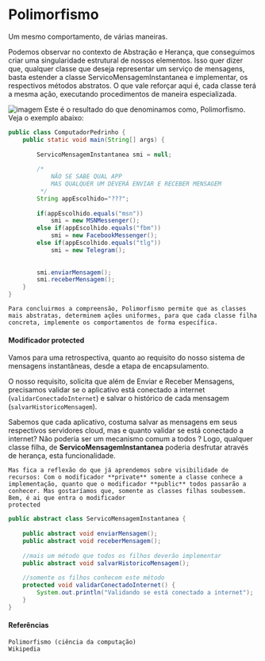 # Polimorfismo
Um mesmo comportamento, de várias maneiras.

Podemos observar no contexto de Abstração e Herança, que conseguimos criar uma singularidade estrutural de nossos elementos. Isso quer dizer que, qualquer classe que deseja representar um serviço de mensagens, basta estender a classe 
ServicoMensagemInstantanea
 e implementar, os respectivos métodos abstratos. O que vale reforçar aqui é, cada classe terá a mesma ação, executando procedimentos de maneira especializada.

![imagem](../../assets/poli.avif)
Este é o resultado do que denominamos como, Polimorfismo. Veja o exemplo abaixo:

```Java
public class ComputadorPedrinho {
	public static void main(String[] args) {
		
		ServicoMensagemInstantanea smi = null;
		
		/*
		    NÃO SE SABE QUAL APP 
		    MAS QUALQUER UM DEVERÁ ENVIAR E RECEBER MENSAGEM
		 */
		String appEscolhido="???"; 
		
		if(appEscolhido.equals("msn"))
			smi = new MSNMessenger();
		else if(appEscolhido.equals("fbm"))
			smi = new FacebookMessenger();
		else if(appEscolhido.equals("tlg"))
			smi = new Telegram();
		
			
		smi.enviarMensagem();
		smi.receberMensagem();
	}
}
```
```
Para concluirmos a compreensão, Polimorfismo permite que as classes mais abstratas, determinem ações uniformes, para que cada classe filha concreta, implemente os comportamentos de forma específica.
```

#### Modificador protected

Vamos para uma retrospectiva, quanto ao requisito do nosso sistema de mensagens instantâneas, desde a etapa de encapsulamento.

O nosso requisito, solicita que além de Enviar e Receber Mensagens, precisamos validar se o aplicativo está conectado a internet (`validarConectadoInternet`) e salvar o histórico de cada mensagem (`salvarHistoricoMensagem`).

Sabemos que cada aplicativo, costuma salvar as mensagens em seus respectivos servidores cloud, mas e quanto validar se está conectado a internet? Não poderia ser um mecanismo comum a todos ? Logo, qualquer classe filha, de **ServicoMensagemInstantanea** poderia desfrutar através de herança, esta funcionalidade.
```
Mas fica a reflexão do que já aprendemos sobre visibilidade de recursos: Com o modificador **private** somente a classe conhece a implementação, quanto que o modificador **public** todos passarão a conhecer. Mas gostaríamos que, somente as classes filhas soubessem. Bem, é ai que entra o modificador 
protected
```

```Java
public abstract class ServicoMensagemInstantanea {
	
	public abstract void enviarMensagem();
	public abstract void receberMensagem();
	
	//mais um método que todos os filhos deverão implementar
	public abstract void salvarHistoricoMensagem();
	
	//somente os filhos conhecem este método
	protected void validarConectadoInternet() {
		System.out.println("Validando se está conectado a internet");
	}	
}
```

#### Referências
```
Polimorfismo (ciência da computação)
Wikipedia
```